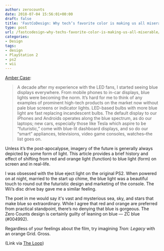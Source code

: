 ```yaml
---
author: zerocounts
date: 2018-07-04 15:56:01+00:00
draft: false
title: 'FastCoDesign: Why tech’s favorite color is making us all miserable'
type: post
url: /fastcodesign-why-techs-favorite-color-is-making-us-all-miserable/
categories:
- Design
tags:
- design
- PlayStation 2
- ps2
- wii
---
```


[Amber Case](https://www.fastcodesign.com/90177573/how-blue-became-techs-favorite-color-and-why-it-shouldnt-be):

> A decade after my experience with the LED fans, I started seeing blue displays everywhere. From mobile phones to in-car displays, blue lights were becoming the norm. It’s hard for me to think of any examples of prominent high-tech products on the market now without pale blue screens or indicator lights. LED-based bulbs with more blue light are fast replacing incandescent bulbs. The default display to our iPhones and Androids operates along the blue spectrum, as do our laptops; new cars, especially those like Tesla which aspire to be “futuristic,” come with blue-lit dashboard displays, and so do our “smart” appliances, televisions, video game consoles, watches–the list goes on.

Unless it’s the post-apocalypse, imagery of the future is generally always depicted by some form of light. This article provides a brief history and effect of shifting from red and orange light (function) to blue light (form) on screen and in real-life.

I was obsessed with the blue eject light on the original PS2. When powered on at night, married to the start up chime, the blue light was a beautiful touch to round out the futuristic design and marketing of the console. The Wii’s disc drive bay gave me a similar feeling.

The poet in me would say it's vast and mysterious sea, sky, and stars that make blue so extraordinary. While I agree that red and orange are preferred from practical standpoint, there’s no denying that blue is gorgeous. The Zero Counts design is certainly guilty of leaning on blue — ZC blue (#004992).

Regardless of your feelings about the film, try imagining _Tron: Legacy_ with an orange Grid. Gross.

(Link via [The Loop](http://www.loopinsight.com/2018/07/03/why-techs-favorite-color-is-making-us-all-miserable/))
